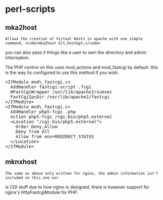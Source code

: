 perl-scripts
============

mka2host
--------
    Allows the creation of Virtual Hosts in apache with one simple command, <code>mka2host &lt;host&gt;</code>

you can also pass it things like a user to own the directory and admin information. 

The PHP control on this uses mod\_actions and mod\_fastcgi by default. this is the
way its configured to use this method if you wish.

<pre>
&lt;IfModule mod\_fastcgi.c&gt;
  AddHandler fastcgi-script .fcgi
  #FastCgiWrapper /usr/lib/apache2/suexec
  FastCgiIpcDir /var/lib/apache2/fastcgi
&lt;/IfModule&gt;
&lt;IfModule mod\_fastcgi.c&gt;
  AddHandler php5-fcgi .php
  Action php5-fcgi /cgi-bin/php5.external
  &lt;Location "/cgi-bin/php5.external"&gt;
    Order Deny,Allow
    Deny from All
    Allow from env=REDIRECT_STATUS
  &lt;/Location&gt;
&lt;/IfModule&gt;
</pre>


mknxhost
--------
    The same as above only written for nginx, the admin information isn't included on this one nor 
is CGI stuff due to how nginx is designed, there is however support for nginx's HttpFastcgiModule for
PHP.

